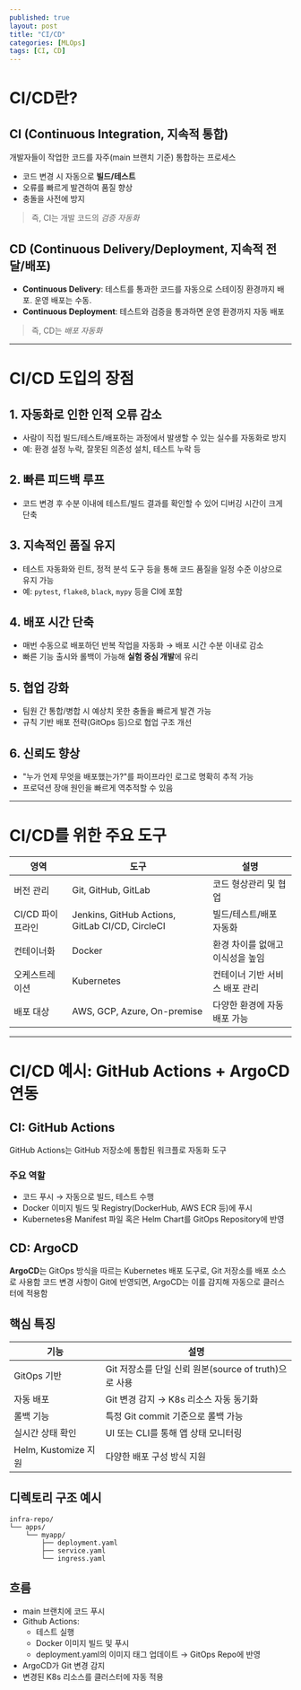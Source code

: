 ```yaml
---
published: true
layout: post
title: "CI/CD"
categories: [MLOps]
tags: [CI, CD]
---
```


# CI/CD란?

## CI (Continuous Integration, 지속적 통합)

개발자들이 작업한 코드를 자주(main 브랜치 기준) 통합하는 프로세스

- 코드 변경 시 자동으로 **빌드/테스트**
- 오류를 빠르게 발견하여 품질 향상
- 충돌을 사전에 방지

> 즉, CI는 개발 코드의 *검증 자동화*

## CD (Continuous Delivery/Deployment, 지속적 전달/배포)

- **Continuous Delivery**: 테스트를 통과한 코드를 자동으로 스테이징 환경까지 배포. 운영 배포는 수동.
- **Continuous Deployment**: 테스트와 검증을 통과하면 운영 환경까지 자동 배포

> 즉, CD는 *배포 자동화*

---

# CI/CD 도입의 장점

## 1. 자동화로 인한 **인적 오류 감소**
- 사람이 직접 빌드/테스트/배포하는 과정에서 발생할 수 있는 실수를 자동화로 방지
- 예: 환경 설정 누락, 잘못된 의존성 설치, 테스트 누락 등

## 2. 빠른 피드백 루프
- 코드 변경 후 수분 이내에 테스트/빌드 결과를 확인할 수 있어 디버깅 시간이 크게 단축

## 3. 지속적인 품질 유지
- 테스트 자동화와 린트, 정적 분석 도구 등을 통해 코드 품질을 일정 수준 이상으로 유지 가능
- 예: `pytest`, `flake8`, `black`, `mypy` 등을 CI에 포함

## 4. 배포 시간 단축
- 매번 수동으로 배포하던 반복 작업을 자동화 → 배포 시간 수분 이내로 감소
- 빠른 기능 출시와 롤백이 가능해 **실험 중심 개발**에 유리

## 5. 협업 강화
- 팀원 간 통합/병합 시 예상치 못한 충돌을 빠르게 발견 가능
- 규칙 기반 배포 전략(GitOps 등)으로 협업 구조 개선

## 6. 신뢰도 향상
- "누가 언제 무엇을 배포했는가?"를 파이프라인 로그로 명확히 추적 가능
- 프로덕션 장애 원인을 빠르게 역추적할 수 있음

---

# CI/CD를 위한 주요 도구

| 영역 | 도구 | 설명 |
|------|------|------|
| 버전 관리 | Git, GitHub, GitLab | 코드 형상관리 및 협업 |
| CI/CD 파이프라인 | Jenkins, GitHub Actions, GitLab CI/CD, CircleCI | 빌드/테스트/배포 자동화 |
| 컨테이너화 | Docker | 환경 차이를 없애고 이식성을 높임 |
| 오케스트레이션 | Kubernetes | 컨테이너 기반 서비스 배포 관리 |
| 배포 대상 | AWS, GCP, Azure, On-premise | 다양한 환경에 자동 배포 가능 |

---

# CI/CD 예시: GitHub Actions + ArgoCD 연동

## CI: GitHub Actions

GitHub Actions는 GitHub 저장소에 통합된 워크플로 자동화 도구

### 주요 역할
- 코드 푸시 → 자동으로 빌드, 테스트 수행
- Docker 이미지 빌드 및 Registry(DockerHub, AWS ECR 등)에 푸시
- Kubernetes용 Manifest 파일 혹은 Helm Chart를 GitOps Repository에 반영

## CD: ArgoCD

**ArgoCD**는 GitOps 방식을 따르는 Kubernetes 배포 도구로, Git 저장소를 배포 소스로 사용함
코드 변경 사항이 Git에 반영되면, ArgoCD는 이를 감지해 자동으로 클러스터에 적용함

## 핵심 특징

| 기능 | 설명 |
|------|------|
| GitOps 기반 | Git 저장소를 단일 신뢰 원본(source of truth)으로 사용 |
| 자동 배포 | Git 변경 감지 → K8s 리소스 자동 동기화 |
| 롤백 기능 | 특정 Git commit 기준으로 롤백 가능 |
| 실시간 상태 확인 | UI 또는 CLI를 통해 앱 상태 모니터링 |
| Helm, Kustomize 지원 | 다양한 배포 구성 방식 지원 |

## 디렉토리 구조 예시

```text
infra-repo/
└── apps/
    └── myapp/
        ├── deployment.yaml
        ├── service.yaml
        └── ingress.yaml
```

## 흐름
- main 브랜치에 코드 푸시
- Github Actions:
    - 테스트 실행
    - Docker 이미지 빌드 및 푸시
    - deployment.yaml의 이미지 태그 업데이트 → GitOps Repo에 반영
- ArgoCD가 Git 변경 감지
- 변경된 K8s 리소스를 클러스터에 자동 적용